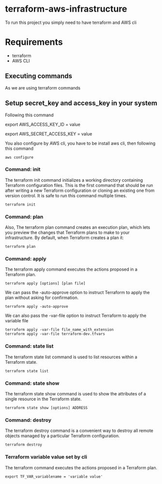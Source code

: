# terraform-aws-infrastructure

To run this project you simply need to have terraform and AWS cli

# Requirements
- terraform
- AWS CLI

## Executing commands
As we are using terraform commands

## Setup secret_key and access_key in your system
Following this command
 
 export AWS_ACCESS_KEY_ID = value

 export AWS_SECRET_ACCESS_KEY = value

You also configure by AWS cli, you have to be install aws cli, then following this command

    aws configure

### Command: init
The terraform init command initializes a working directory containing Terraform configuration files. This is the first command that should be run after writing a new Terraform configuration or cloning an existing one from version control. It is safe to run this command multiple times.

    terraform init

### Command: plan
Also, The terraform plan command creates an execution plan, which lets you preview the changes that Terraform plans to make to your infrastructure. By default, when Terraform creates a plan it:

    terraform plan

### Command: apply
The terraform apply command executes the actions proposed in a Terraform plan.

    terraform apply [options] [plan file]

We can pass the -auto-approve option to instruct Terraform to apply the plan without asking for confirmation.

    terraform apply -auto-approve

We can also pass the -var-file option to instruct Terraform to apply the variable file

    terraform apply -var-file file_name_with_extension
    terraform apply -var-file terraform-dev.tfvars

### Command: state list
The terraform state list command is used to list resources within a Terraform state.

    terraform state list

### Command: state show
The terraform state show command is used to show the attributes of a single resource in the Terraform state.

    terraform state show [options] ADDRESS

### Command: destroy
The terraform destroy command is a convenient way to destroy all remote objects managed by a particular Terraform configuration.

    terraform destroy

### Terraform variable value set by cli
The terraform  command executes the actions proposed in a Terraform plan.

    export TF_VAR_variablename = 'variable value'